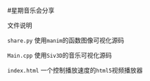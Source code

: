 #星期音乐会分享

文件说明 

`share.py` 使用`manim`的函数图像可视化源码

`Main.cpp` 使用`Siv3D`的音乐可视化源码

`index.html` 一个控制播放速度的`html5`视频播放器
